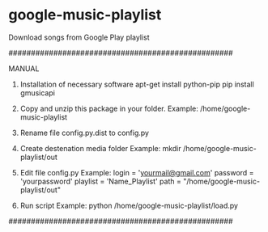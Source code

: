 # google-music-playlist
Download songs from Google Play playlist

##################################################

MANUAL

1. Installation of necessary software
	apt-get install python-pip
	pip install gmusicapi

2. Copy and unzip this package in your folder. 
	Example: 
		/home/google-music-playlist

3. Rename file config.py.dist to config.py

4. Create destenation media folder
	Example: 
		mkdir /home/google-music-playlist/out

5. Edit file config.py 
	Example:
		login = 'yourmail@gmail.com'
		password = 'yourpassword'
		playlist = 'Name_Playlist'
		path = "/home/google-music-playlist/out"

6. Run script
	Example:
		python /home/google-music-playlist/load.py
    
##################################################
